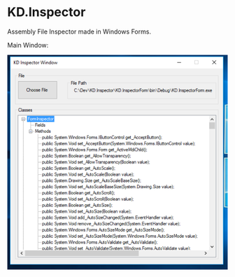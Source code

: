# KD.Inspector
Assembly File Inspector made in Windows Forms.

Main Window:

![](https://raw.githubusercontent.com/Sejoslaw/KD.Inspector/master/img/FormView1.PNG)
